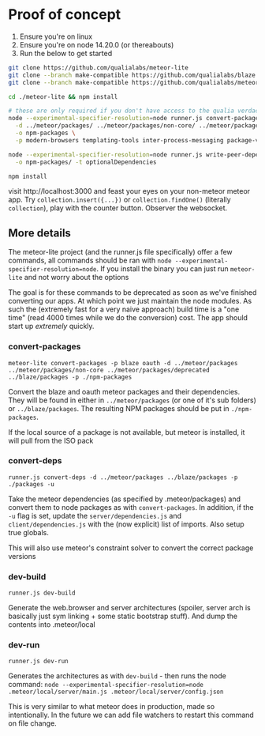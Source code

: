 
# Proof of concept
1. Ensure you're on linux
2. Ensure you're on node 14.20.0 (or thereabouts)
3. Run the below to get started

```bash
git clone https://github.com/qualialabs/meteor-lite
git clone --branch make-compatible https://github.com/qualialabs/blaze
git clone --branch make-compatible https://github.com/qualialabs/meteor

cd ./meteor-lite && npm install

# these are only required if you don't have access to the qualia verdaccio instance
node --experimental-specifier-resolution=node runner.js convert-packages \
  -d ../meteor/packages/ ../meteor/packages/non-core/ ../meteor/packages/deprecated/ ../blaze/packages/ \
  -o npm-packages \
  -p modern-browsers templating-tools inter-process-messaging package-version-parser constraint-solver

node --experimental-specifier-resolution=node runner.js write-peer-dependencies \
  -o npm-packages/ -t optionalDependencies

npm install
```

visit http://localhost:3000 and feast your eyes on your non-meteor meteor app. Try `collection.insert({...})` or `collection.findOne()` (literally `collection`), play with the counter button. Observer the websocket.

## More details
The meteor-lite project (and the runner.js file specifically) offer a few commands, all commands should be ran with `node --experimental-specifier-resolution=node`. If you install the binary you can just run `meteor-lite` and not worry about the options

The goal is for these commands to be deprecated as soon as we've finished converting our apps. At which point we just maintain the node modules. As such the (extremely fast for a very naive approach) build time is a "one time" (read 4000 times while we do the conversion) cost. The app should start up *extremely* quickly.

### convert-packages
`meteor-lite convert-packages -p blaze oauth -d ../meteor/packages ../meteor/packages/non-core ../meteor/packages/deprecated ../blaze/packages -p ./npm-packages`

Convert the blaze and oauth meteor packages and their dependencies. They will be found in either in `../meteor/packages` (or one of it's sub folders) or `../blaze/packages`. The resulting NPM packages should be put in `./npm-packages`.

If the local source of a package is not available, but meteor is installed, it will pull from the ISO pack

### convert-deps
`runner.js convert-deps -d ../meteor/packages ../blaze/packages -p ./packages -u`

Take the meteor dependencies (as specified by .meteor/packages) and convert them to node packages as with `convert-packages`. In addition, if the `-u` flag is set, update the `server/dependencies.js` and `client/dependencies.js` with the (now explicit) list of imports. Also setup true globals.

This will also use meteor's constraint solver to convert the correct package versions

### dev-build
`runner.js dev-build`

Generate the web.browser and server architectures (spoiler, server arch is basically just sym linking + some static bootstrap stuff). And dump the contents into .meteor/local

### dev-run
`runner.js dev-run`

Generates the architectures as with `dev-build` - then runs the node command:
```node --experimental-specifier-resolution=node .meteor/local/server/main.js .meteor/local/server/config.json```

This is very similar to what meteor does in production, made so intentionally. In the future we can add file watchers to restart this command on file change.
